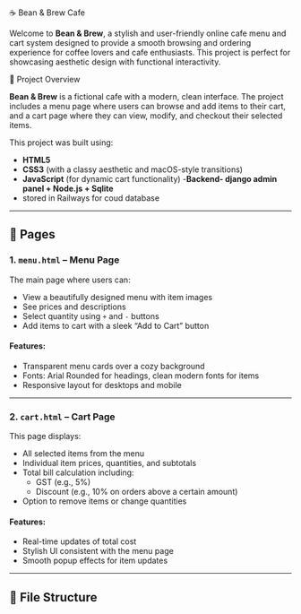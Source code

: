 ☕ Bean & Brew Cafe

Welcome to **Bean & Brew**, a stylish and user-friendly online cafe menu and cart system designed to provide a smooth browsing and ordering experience for coffee lovers and cafe enthusiasts. This project is perfect for showcasing aesthetic design with functional interactivity.

🌟 Project Overview

**Bean & Brew** is a fictional cafe with a modern, clean interface. The project includes a menu page where users can browse and add items to their cart, and a cart page where they can view, modify, and checkout their selected items.

This project was built using:
- **HTML5**
- **CSS3** (with a classy aesthetic and macOS-style transitions)
- **JavaScript** (for dynamic cart functionality)
-**Backend- django admin panel + Node.js + Sqlite** 
- stored in Railways for coud database

---

## 📄 Pages

### 1. `menu.html` – Menu Page

The main page where users can:
- View a beautifully designed menu with item images
- See prices and descriptions
- Select quantity using `+` and `-` buttons
- Add items to cart with a sleek “Add to Cart” button

#### Features:
- Transparent menu cards over a cozy background
- Fonts: Arial Rounded for headings, clean modern fonts for items
- Responsive layout for desktops and mobile

---

### 2. `cart.html` – Cart Page

This page displays:
- All selected items from the menu
- Individual item prices, quantities, and subtotals
- Total bill calculation including:
  - GST (e.g., 5%)
  - Discount (e.g., 10% on orders above a certain amount)
- Option to remove items or change quantities

#### Features:
- Real-time updates of total cost
- Stylish UI consistent with the menu page
- Smooth popup effects for item updates

---

## 📁 File Structure

